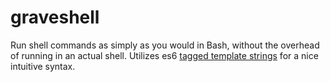 # graveshell

Run shell commands as simply as you would in Bash, without the overhead
of running in an actual shell. Utilizes es6 [tagged template
strings](https://developer.mozilla.org/en-US/docs/Web/JavaScript/Reference/Template_literals#Tagged_templates)
for a nice intuitive syntax.
